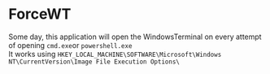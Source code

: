 # ForceWT
Some day, this application will open the WindowsTerminal on every attempt of opening `cmd.exe`or `powershell.exe`   
It works using `HKEY_LOCAL_MACHINE\SOFTWARE\Microsoft\Windows NT\CurrentVersion\Image File Execution Options\`